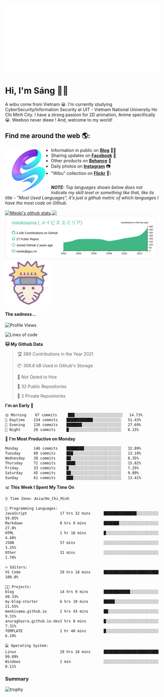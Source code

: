 <p align="center">
<a href="https://meokisama.github.io">
    <img src="effect.svg"/>
</a>
</p>

# Hi, I'm Sáng 👋🏾
A wibu come from Vietnam 😀. I'm currently studying CyberSecurity/Information Security at UIT - Vietnam National University Ho Chi Minh City. I have a strong passion for 2D animation, Anime specifically 😀. Weeboo never dieee ! And, welcome to my world!


## Find me around the web 🌎:
<a href="https://facebook.com/slytherinnn/"><img align="left" width="150" height="150" src="https://github.com/meokisama/meokisama/blob/master/image/2750554.png"> </a>
- Information in public on <a href="https://meokisama.github.io/">__Blog__</a> ✍🏾
- Sharing updates on <a href="https://facebook.com/slytherinnn/">__Facebook__</a> 💼
- Other products on <a href="https://www.behance.net/meokisama">__Behance__</a> 🏓
- Daily photos on <a href="https://www.instagram.com/hi.im.meoki/">__Instagram__</a> 📷
- "Wibu" collection on <a href="https://www.flickr.com/photos/meokisama/albums">__Flickr__</a> 👾\
##
___NOTE:___ _Top languages shown below does not indicate my skill level or something like that, like its title - "Most Used Languages", it's just a github metric of which languages I have the most code on Github._


<a href="https://github.com/meokisama">
  <img align="center" src="https://github-readme-stats.vercel.app/api?username=meokisama&show_icons=true&include_all_commits=true&theme=vue&count_private=true&line_height=28.8" alt="Meoki's github stats" />
</a>
<a href="https://github.com/meokisama">
  <img align="center" src="https://github-readme-stats.vercel.app/api/top-langs/?username=meokisama&layout=compact&theme=vue&langs_count=10" />
</a>

<div style="overflow: hidden;justify-content:space-around;">
  <img align="center" src="https://raw.githubusercontent.com/meokisama/meokisama/master/profile-summary-card-output/vue/0-profile-details.svg"/>
  <img align="center" src="image/favicon.png" width="150">
</div>

#### The sadness...

<!--START_SECTION:waka-->
![Profile Views](http://img.shields.io/badge/Profile%20Views-42-blue)

![Lines of code](https://img.shields.io/badge/From%20Hello%20World%20I%27ve%20Written-3.0%20million%20lines%20of%20code-blue)

**🐱 My Github Data** 

> 🏆 389 Contributions in the Year 2021
 > 
> 📦 306.8 kB Used in Github's Storage 
 > 
> 🚫 Not Opted to Hire
 > 
> 📜 32 Public Repositories 
 > 
> 🔑 2 Private Repositories  
 > 
**I'm an Early 🐤** 

```text
🌞 Morning    67 commits     ███░░░░░░░░░░░░░░░░░░░░░░   14.73% 
🌆 Daytime    234 commits    ████████████░░░░░░░░░░░░░   51.43% 
🌃 Evening    126 commits    ███████░░░░░░░░░░░░░░░░░░   27.69% 
🌙 Night      28 commits     █░░░░░░░░░░░░░░░░░░░░░░░░   6.15%

```
📅 **I'm Most Productive on Monday** 

```text
Monday       146 commits    ████████░░░░░░░░░░░░░░░░░   32.09% 
Tuesday      60 commits     ███░░░░░░░░░░░░░░░░░░░░░░   13.19% 
Wednesday    38 commits     ██░░░░░░░░░░░░░░░░░░░░░░░   8.35% 
Thursday     72 commits     ████░░░░░░░░░░░░░░░░░░░░░   15.82% 
Friday       33 commits     █░░░░░░░░░░░░░░░░░░░░░░░░   7.25% 
Saturday     45 commits     ██░░░░░░░░░░░░░░░░░░░░░░░   9.89% 
Sunday       61 commits     ███░░░░░░░░░░░░░░░░░░░░░░   13.41%

```


📊 **This Week I Spent My Time On** 

```text
⌚︎ Time Zone: Asia/Ho_Chi_Minh

💬 Programming Languages: 
JavaScript               17 hrs 32 mins      ███████████████░░░░░░░░░░   59.85% 
Markdown                 8 hrs 9 mins        ███████░░░░░░░░░░░░░░░░░░   27.8% 
HTML                     1 hr 18 mins        █░░░░░░░░░░░░░░░░░░░░░░░░   4.48% 
JSON                     57 mins             ░░░░░░░░░░░░░░░░░░░░░░░░░   3.25% 
Other                    31 mins             ░░░░░░░░░░░░░░░░░░░░░░░░░   1.78%

🔥 Editors: 
VS Code                  29 hrs 18 mins      █████████████████████████   100.0%

🐱‍💻 Projects: 
blog                     14 hrs 9 mins       ████████████░░░░░░░░░░░░░   48.33% 
my-blog-starter          6 hrs 19 mins       █████░░░░░░░░░░░░░░░░░░░░   21.55% 
meokisama.github.io      2 hrs 43 mins       ██░░░░░░░░░░░░░░░░░░░░░░░   9.31% 
anuraghazra.github.io-dev2 hrs 8 mins        █░░░░░░░░░░░░░░░░░░░░░░░░   7.31% 
TEMPLATE                 1 hr 48 mins        █░░░░░░░░░░░░░░░░░░░░░░░░   6.19%

💻 Operating System: 
Linux                    29 hrs 16 mins      █████████████████████████   99.89% 
Windows                  1 min               ░░░░░░░░░░░░░░░░░░░░░░░░░   0.11%

```


<!--END_SECTION:waka-->
### Summary
![trophy](https://github-profile-trophy.vercel.app/?username=meokisama)
